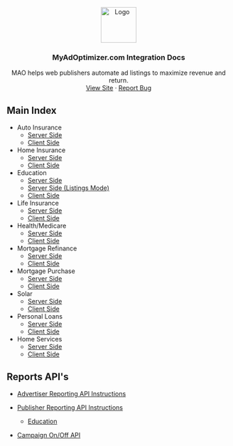 <p align="center">
  <a href="https://myadoptimizer.com/">
    <img src="https://myadoptimizer.com/img/logo-blk.svg" alt="Logo" height="80">
  </a>
  <h3 align="center">MyAdOptimizer.com Integration Docs</h3>
  <p align="center">
    MAO helps web publishers automate ad listings to maximize revenue and return.
    <br />
    <a href="https://myadoptimizer.com">View Site</a>
    ·
    <a href="https://myadoptimizer.com/contact">Report Bug</a>
  </p>
</p>

## Main Index

- Auto Insurance
  - [Server Side](./auto-insurance/mao-auto-insurance-server-side.md)
  - [Client Side](./auto-insurance/mao-auto-insurance-client-side.md)
- Home Insurance
  - [Server Side](./home-insurance/mao-home-insurance-server-side.md)
  - [Client Side](./home-insurance/mao-home-insurance-client-side.md)
- Education
  - [Server Side](./education/mao-education-server-side.md)
  - [Server Side (Listings Mode)](./education/mao-education-server-side-listing-mode.md)
  - [Client Side](./education/mao-education-client-side.md)
- Life Insurance
  - [Server Side](./life-insurance/mao-lifeinsurance-server.md)
  - [Client Side](./life-insurance/mao-lifeinsurance-client.md)
- Health/Medicare
  - [Server Side](./medicare/mao-medicare-server-side.md)
  - [Client Side](./medicare/mao-medicare-client-side.md)
- Mortgage Refinance
  - [Server Side](./mortgage-refinance/mao-mortgage-refinance-server-side.md)
  - [Client Side](./mortgage-refinance/mao-mortgage-refinance-client-side.md)
- Mortgage Purchase
  - [Server Side](./mortgage-purchase/mao-purchase-server-side.md)
  - [Client Side](./mortgage-purchase/mao-purchase-client-side.md)
- Solar
  - [Server Side](./solar/mao-solar-server-side.md)
  - [Client Side](./solar/mao-solar-client-side.md)
- Personal Loans
  - [Server Side](./personal-loans/mao-personal-loans-server-side.md)
  - [Client Side](./personal-loans/mao-personal-loans-client-side.md)
- Home Services
  - [Server Side](./home-services/mao-home-services-server-side.md)
  - [Client Side](./home-services/mao-home-services-client-side.md)

## Reports API's

- [Advertiser Reporting API Instructions](./mortgage-purchase/AdvertiserReportingAPIInstructions.md)

- [Publisher Reporting API Instructions](./AdRptAPI/datacenter-API.md)

  - [Education](./AdRptAPI/education-datacenter-API.md)

- [Campaign On/Off API ](./AdRptAPI/campaignOnOffAPI.md)
